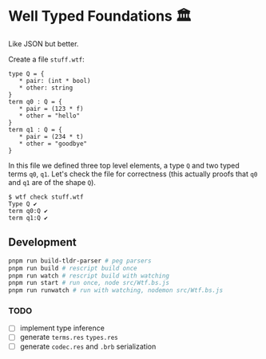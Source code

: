 # Well Typed Foundations 🏛️

Like JSON but better.

Create a file `stuff.wtf`:

```
type Q = {
   * pair: (int * bool)
   * other: string
}
term q0 : Q = {
   * pair = (123 * f)
   * other = "hello"
}
term q1 : Q = {
   * pair = (234 * t)
   * other = "goodbye"
}
```

In this file we defined three top level elements, a type `Q` and two typed terms `q0`, `q1`. Let's check the file for correctness (this actually proofs that `q0` and `q1` are of the shape `Q`).

```
$ wtf check stuff.wtf
Type Q ✔
term q0:Q ✔
term q1:Q ✔
```

## Development

```sh
pnpm run build-tldr-parser # peg parsers
pnpm run build # rescript build once
pnpm run watch # rescript build with watching
pnpm run start # run once, node src/Wtf.bs.js
pnpm run runwatch # run with watching, nodemon src/Wtf.bs.js
```

### TODO

- [ ] implement type inference
- [ ] generate `terms.res` `types.res`
- [ ] generate `codec.res` and `.brb` serialization
